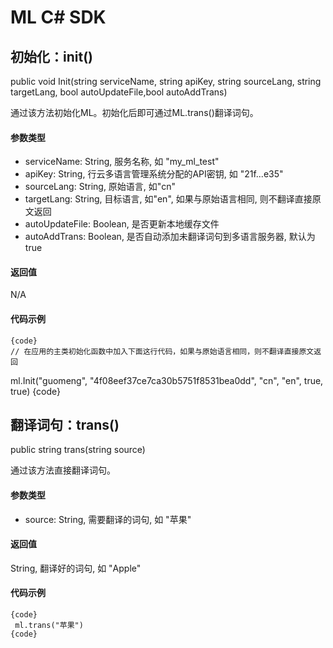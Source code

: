 ML C# SDK
=============

初始化：init()
--------------

 public void Init(string serviceName, string apiKey, string sourceLang, string targetLang, bool autoUpdateFile,bool autoAddTrans)

通过该方法初始化ML。初始化后即可通过ML.trans()翻译词句。

#### 参数类型

* serviceName: String, 服务名称, 如 "my_ml_test"
* apiKey: String, 行云多语言管理系统分配的API密钥, 如 "21f...e35"
* sourceLang: String, 原始语言, 如"cn"
* targetLang: String, 目标语言, 如"en", 如果与原始语言相同, 则不翻译直接原文返回
* autoUpdateFile: Boolean, 是否更新本地缓存文件
* autoAddTrans: Boolean, 是否自动添加未翻译词句到多语言服务器, 默认为true

#### 返回值

N/A

#### 代码示例

	{code}
	// 在应用的主类初始化函数中加入下面这行代码，如果与原始语言相同，则不翻译直接原文返回
  ml.Init("guomeng", "4f08eef37ce7ca30b5751f8531bea0dd", "cn", "en", true, true)
	{code}


翻译词句：trans()
-----------------

public string trans(string source) 

通过该方法直接翻译词句。

#### 参数类型

* source: String, 需要翻译的词句, 如 "苹果"

#### 返回值

String, 翻译好的词句, 如 "Apple"

#### 代码示例

	{code}
 	 ml.trans("苹果")	
	{code}
